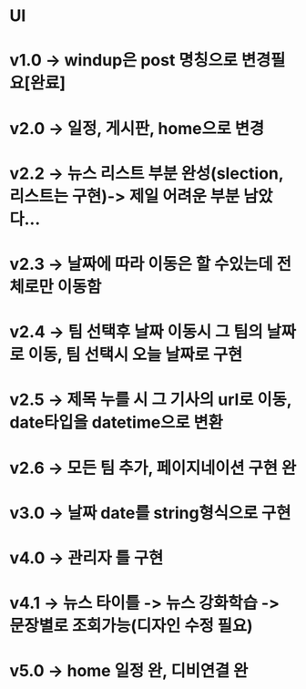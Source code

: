 # UI
# v1.0 -> windup은 post 명칭으로 변경필요[완료]
# v2.0 -> 일정, 게시판, home으로 변경
# v2.2 -> 뉴스 리스트 부분 완성(slection, 리스트는 구현)-> 제일 어려운 부분 남았다...
# v2.3 -> 날짜에 따라 이동은 할 수있는데 전체로만 이동함
# v2.4 -> 팀 선택후 날짜 이동시 그 팀의 날짜로 이동, 팀 선택시 오늘 날짜로 구현
# v2.5 -> 제목 누를 시 그 기사의 url로 이동, date타입을 datetime으로 변환
# v2.6 -> 모든 팀 추가, 페이지네이션 구현 완
# v3.0 -> 날짜 date를 string형식으로 구현
# v4.0 -> 관리자 틀 구현
# v4.1 -> 뉴스 타이틀 -> 뉴스 강화학습 -> 문장별로 조회가능(디자인 수정 필요)
# v5.0 -> home 일정 완, 디비연결 완
